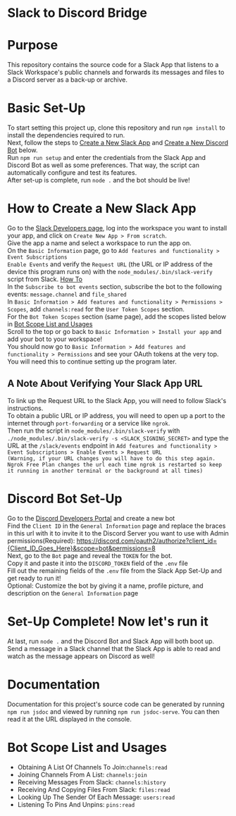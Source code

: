 Slack to Discord Bridge
=======================
# Purpose
This repository contains the source code for a Slack App that listens to a Slack Workspace's public channels and forwards its messages and files to a Discord server as a back-up or archive.

# Basic Set-Up
To start setting this project up, clone this repository and run `npm install` to install the dependencies required to run.<br>
Next, follow the steps to [Create a New Slack App](#how-to-create-a-new-slack-app) and [Create a New Discord Bot](#discord-bot-set-up) below.<br>
Run `npm run setup` and enter the credentials from the Slack App and Discord Bot as well as some preferences. That way, the script can automatically configure and test its features.<br>
After set-up is complete, run `node .` and the bot should be live!

# How to Create a New Slack App
Go to the [Slack Developers page](https://api.slack.com/apps), log into the workspace you want to install your app, and click on `Create New App > From scratch`.<br>
Give the app a name and select a workspace to run the app on.<br>
On the `Basic Information` page, go to `Add features and functionality > Event Subscriptions`<br>
`Enable Events` and verify the `Request URL` (the URL or IP address of the device this program runs on) with the `node_modules/.bin/slack-verify` script from Slack. [How To](https://github.com/slackapi/node-slack-sdk#listening-for-an-event-with-the-events-api)<br>
In the `Subscribe to bot events` section, subscribe the bot to the following events: `message.channel` and `file_shared`<br>
In `Basic Information > Add features and functionality > Permissions > Scopes`, add `channels:read` for the `User Token Scopes` section.<br>
For the `Bot Token Scopes` section (same page), add the scopes listed below in [Bot Scope List and Usages](#bot-scope-list-and-usages)<br>
Scroll to the top or go back to `Basic Information > Install your app` and add your bot to your workspace!<br>
You should now go to `Basic Information > Add features and functionality > Permissions` and see your OAuth tokens at the very top. You will need this to continue setting up the program later.

## A Note About Verifying Your Slack App URL
To link up the Request URL to the Slack App, you will need to follow Slack's instructions.<br>
To obtain a public URL or IP address, you will need to open up a port to the internet through `port-forwarding` or a service like `ngrok`.<br>
Then run the script in `node_modules/.bin/slack-verify` with `./node_modules/.bin/slack-verify -s <SLACK_SIGNING_SECRET>` and type the URL at the `/slack/events` endpoint in `Add features and functionality > Event Subscriptions > Enable Events > Request URL`<br>
`(Warning, if your URL changes you will have to do this step again. Ngrok Free Plan changes the url each time ngrok is restarted so keep it running in another terminal or the background at all times)`<br>

# Discord Bot Set-Up
Go to the [Discord Developers Portal](https://discord.com/developers/applications) and create a new bot<br>
Find the `Client ID` in the `General Information` page and replace the braces in this url with it to invite it to the Discord Server you want to use with Admin permissions(Required): https://discord.com/oauth2/authorize?client_id={Client_ID_Goes_Here}&scope=bot&permissions=8 <br>
Next, go to the `Bot` page and reveal the `TOKEN` for the bot. <br>
Copy it and paste it into the `DISCORD_TOKEN` field of the `.env` file <br>
Fill out the remaining fields of the `.env` file from the Slack App Set-Up and get ready to run it! <br>
Optional: Customize the bot by giving it a name, profile picture, and description on the `General Information` page<br>

# Set-Up Complete! Now let's run it
At last, run `node .` and the Discord Bot and Slack App will both boot up.<br>
Send a message in a Slack channel that the Slack App is able to read and watch as the message appears on Discord as well!

# Documentation
Documentation for this project's source code can be generated by running `npm run jsdoc` and viewed by running `npm run jsdoc-serve`. You can then read it at the URL displayed in the console.

# Bot Scope List and Usages
* Obtaining A List Of Channels To Join:`channels:read` 
* Joining Channels From A List: `channels:join`
* Receiving Messages From Slack: `channels:history`
* Receiving And Copying Files From Slack: `files:read`
* Looking Up The Sender Of Each Message: `users:read`
* Listening To Pins And Unpins: `pins:read`